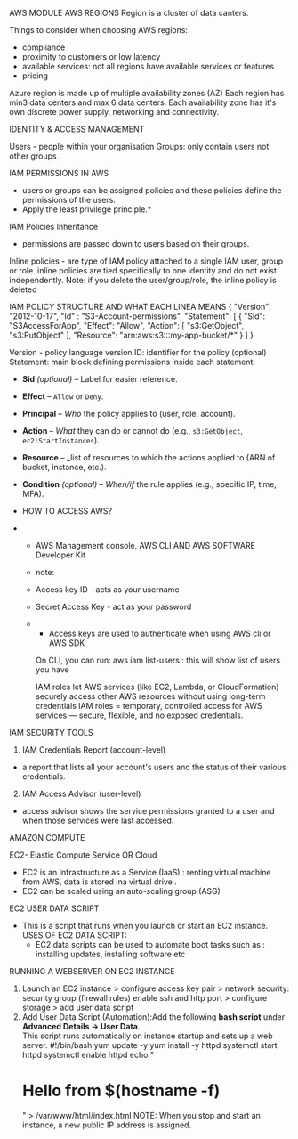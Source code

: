 AWS MODULE 
AWS REGIONS
Region is a cluster of data canters.

Things to consider when choosing AWS regions:
* compliance 
* proximity to customers or low latency 
* available services: not all regions have available services or features
* pricing 

Azure region is made up of multiple availability zones (AZ) 
Each region has min3 data centers and max 6 data centers.
Each availability zone has it's own discrete power supply, networking and connectivity.

IDENTITY & ACCESS MANAGEMENT 

Users - people within your organisation
Groups: only contain users not other groups . 

IAM PERMISSIONS IN AWS 
* users or groups can be assigned policies and these policies define the permissions of the users.
* Apply the least privilege principle.*

IAM Policies Inheritance
* permissions are passed down to users based on their groups.

Inline policies - are type of IAM policy attached to a single IAM user, group or role. inline policies are tied specifically to one identity and do not exist independently. Note: if you delete the user/group/role, the inline policy is deleted

IAM POLICY STRUCTURE AND WHAT EACH LINEA MEANS 
{
  "Version": "2012-10-17",
"Id" : "S3-Account-permissions",
  "Statement": [
    {
      "Sid": "S3AccessForApp",
      "Effect": "Allow",
      "Action": [
        "s3:GetObject",
        "s3:PutObject"
      ],
      "Resource": "arn:aws:s3:::my-app-bucket/*"
    }
  ]
}

Version - policy language version 
ID: identifier for the policy (optional)
Statement: main block defining permissions
inside each statement:
- **Sid** _(optional)_ – Label for easier reference.
- **Effect** – `Allow` or `Deny`.
- **Principal** – _Who_ the policy applies to (user, role, account).
- **Action** – _What_ they can do  or cannot do (e.g., `s3:GetObject`, `ec2:StartInstances`).
- **Resource** – _list of resources to which the actions applied to (ARN of bucket, instance, etc.).    
- **Condition** _(optional)_ – _When/if_ the rule applies (e.g., specific IP, time, MFA).

- HOW TO ACCESS AWS?
- * AWS Management console, AWS CLI AND AWS SOFTWARE Developer Kit
 
  * note:
  * Access key ID - acts as your username
  * Secret Access Key - act as your password
  * * Access keys are used to authenticate when using AWS cli or AWS SDK
   
    On CLI, you can run:
    aws iam list-users : this will show list of users you have

     IAM roles let AWS services (like EC2, Lambda, or CloudFormation) securely access other AWS resources without using long-term credentials
 IAM roles = temporary, controlled access for AWS services — secure, flexible, and no exposed credentials.

IAM SECURITY TOOLS
1) IAM Credentials Report (account-level)
* a report that lists all your account's users and the status of their various credentials.
2) IAM Access Advisor (user-level)
  * access advisor shows the service permissions granted to a user and when those services were last accessed.



AMAZON COMPUTE 

EC2- Elastic Compute Service OR Cloud 
* EC2 is an Infrastructure as a Service (IaaS) : renting virtual machine from AWS, data is stored ina virtual drive .
* EC2 can be scaled using an auto-scaling group (ASG) 

EC2 USER DATA SCRIPT
* This is a script that runs when you launch or start an EC2 instance.
  USES OF EC2 DATA SCRIPT:
  * EC2 data scripts can be used to automate boot tasks such as : installing updates, installing software etc


RUNNING A WEBSERVER ON EC2 INSTANCE 

1) Launch an EC2 instance > configure access key pair > network security: security group (firewall rules) enable ssh and http port > configure storage > add user data script
2)  Add User Data Script (Automation):Add the following **bash script** under **Advanced Details → User Data**.  
This script runs automatically on instance startup and sets up a web server.
#!/bin/bash
yum update -y
yum install -y httpd
systemctl start httpd
systemctl enable httpd
echo "<h1>Hello  from $(hostname -f)</h1>" > /var/www/html/index.html
NOTE:
When you stop and start an instance, a new public IP address is assigned. 

